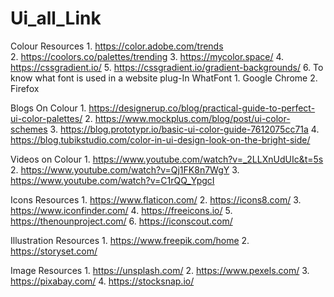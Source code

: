 # Ui_all_Link
Colour
Resources
    1. https://color.adobe.com/trends <br/>
    2. https://coolors.co/palettes/trending
    3. https://mycolor.space/
    4. https://cssgradient.io/
    5. https://cssgradient.io/gradient-backgrounds/
    6. To know what font is used in a website plug-In
WhatFont
    1. Google Chrome 
    2. Firefox

Blogs On Colour
    1. https://designerup.co/blog/practical-guide-to-perfect-ui-color-palettes/
    2. https://www.mockplus.com/blog/post/ui-color-schemes
    3. https://blog.prototypr.io/basic-ui-color-guide-7612075cc71a
    4. https://blog.tubikstudio.com/color-in-ui-design-look-on-the-bright-side/

Videos on Colour
    1. https://www.youtube.com/watch?v=_2LLXnUdUIc&t=5s
    2. https://www.youtube.com/watch?v=Qj1FK8n7WgY
    3. https://www.youtube.com/watch?v=C1rQQ_YpgcI

Icons
Resources
    1. https://www.flaticon.com/
    2. https://icons8.com/
    3. https://www.iconfinder.com/
    4. https://freeicons.io/
    5. https://thenounproject.com/
    6. https://iconscout.com/

Illustration
Resources
    1. https://www.freepik.com/home
    2. https://storyset.com/

Image
Resources
    1. https://unsplash.com/
    2. https://www.pexels.com/
    3. https://pixabay.com/
    4. https://stocksnap.io/
